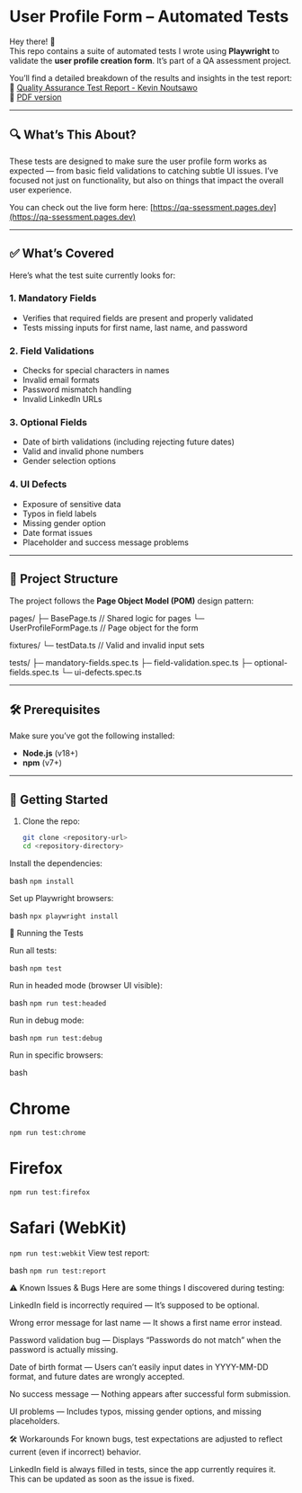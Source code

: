 # User Profile Form – Automated Tests

Hey there! 👋  
This repo contains a suite of automated tests I wrote using **Playwright** to validate the **user profile creation form**. It’s part of a QA assessment project.

You’ll find a detailed breakdown of the results and insights in the test report:  
📄 [Quality Assurance Test Report - Kevin Noutsawo](Quality%20Assurance%20Test%20Report%20-%20Kevin%20Noutsawo.md)  
📑 [PDF version](Quality%20Assurance%20Test%20Report%20-%20Kevin%20Noutsawo.pdf)

---

## 🔍 What’s This About?

These tests are designed to make sure the user profile form works as expected — from basic field validations to catching subtle UI issues. I’ve focused not just on functionality, but also on things that impact the overall user experience.

You can check out the live form here: [https://qa-ssessment.pages.dev](https://qa-ssessment.pages.dev)

---

## ✅ What’s Covered

Here’s what the test suite currently looks for:

### 1. **Mandatory Fields**
- Verifies that required fields are present and properly validated
- Tests missing inputs for first name, last name, and password

### 2. **Field Validations**
- Checks for special characters in names
- Invalid email formats
- Password mismatch handling
- Invalid LinkedIn URLs

### 3. **Optional Fields**
- Date of birth validations (including rejecting future dates)
- Valid and invalid phone numbers
- Gender selection options

### 4. **UI Defects**
- Exposure of sensitive data
- Typos in field labels
- Missing gender option
- Date format issues
- Placeholder and success message problems

---

## 🧱 Project Structure

The project follows the **Page Object Model (POM)** design pattern:

pages/
├─ BasePage.ts // Shared logic for pages
└─ UserProfileFormPage.ts // Page object for the form

fixtures/
└─ testData.ts // Valid and invalid input sets

tests/
├─ mandatory-fields.spec.ts
├─ field-validation.spec.ts
├─ optional-fields.spec.ts
└─ ui-defects.spec.ts

---

## 🛠 Prerequisites

Make sure you’ve got the following installed:

- **Node.js** (v18+)
- **npm** (v7+)

---

## 🚀 Getting Started

1. Clone the repo:

   ```bash
   git clone <repository-url>
   cd <repository-directory>
   ```
   
Install the dependencies:

bash
``npm install``

Set up Playwright browsers:

bash
``npx playwright install``

🧪 Running the Tests

Run all tests:

bash
``npm test``

Run in headed mode (browser UI visible):

bash
``npm run test:headed``

Run in debug mode:

bash
``npm run test:debug``

Run in specific browsers:

bash
# Chrome
``npm run test:chrome``

# Firefox
``npm run test:firefox``

# Safari (WebKit)
``npm run test:webkit``
View test report:

bash
``npm run test:report``

⚠️ Known Issues & Bugs
Here are some things I discovered during testing:

LinkedIn field is incorrectly required — It’s supposed to be optional.

Wrong error message for last name — It shows a first name error instead.

Password validation bug — Displays “Passwords do not match” when the password is actually missing.

Date of birth format — Users can’t easily input dates in YYYY-MM-DD format, and future dates are wrongly accepted.

No success message — Nothing appears after successful form submission.

UI problems — Includes typos, missing gender options, and missing placeholders.

🛠 Workarounds
For known bugs, test expectations are adjusted to reflect current (even if incorrect) behavior.

LinkedIn field is always filled in tests, since the app currently requires it. This can be updated as soon as the issue is fixed.